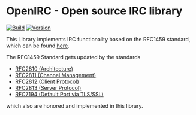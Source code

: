 # OpenIRC - Open source IRC library

[![Build](https://github.com/ThatsNasu/OpenIRC/actions/workflows/gradle.yml/badge.svg?branch=release)](https://github.com/ThatsNasu/OpenIRC/actions/workflows/gradle.yml)
[![Version](https://img.shields.io/github/v/release/ThatsNasu/OpenIRC?display_name=tag&include_prereleases&label=Release)](https://github.com/ThatsNasu/OpenIRC/releases)

This Library implements IRC functionality based on the RFC1459 standard, which can be found [here](https://rfc-editor.org/rfc/rfc1459).

The RFC1459 Standard gets updated by the standards
 - [RFC2810 (Architecture)](https://rfc-editor.org/rfc/rfc2810)
 - [RFC2811 (Channel Management)](https://rfc-editor.org/rfc/rfc2811)
 - [RFC2812 (Client Protocol)](https://rfc-editor.org/rfc/rfc2812)
 - [RFC2813 (Server Protocol)](https://rfc-editor.org/rfc/rfc2813)
 - [RFC7194 (Default Port via TLS/SSL)](https://rfc-editor.org/rfc/rfc7194)
 
which also are honored and implemented in this library.